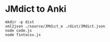 
# JMdict to Anki

```
mkdir -p dist
xml2json ./source/JMdict_e ./dist/JMdict.json
node code.js
node fintocsv.js
```